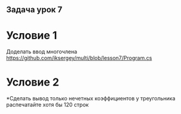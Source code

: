 ## Задача урок 7
# Условие 1
Доделать ввод многочлена
https://github.com/iksergey/multi/blob/lesson7/Program.cs
# Условие 2
*Сделать вывод только нечетных коэффициентов у треугольника распечатайте хотя бы 120 строк
